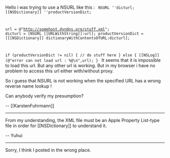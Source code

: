 Hello i was trying to use a NSURL like this :
<code> 
NSURL ''dicturl;
[[NSDictionary]] ''productVersionDict;

url = @"http://somehost.dyndns.org/stuff.xml";
dicturl = [NSURL [[URLWithString]]:url];
productVersionDict = [[[NSDictionary]] dictionaryWithContentsOfURL:dicturl];

if (productVersionDict != nil) {
// do stuff here
}
else {
	[[NSLog]] (@"error can not load url : %@\n",url);
}
</code>
It seems that it is impossible to load this url. But any other url is working. But in my browser i have no problem to access this url either with/without proxy.

So i guess that NSURL is not working when the specified URL has a wrong reverse name lookup !

Can anybody verify my presumption?

-- [[KarstenFuhrmann]]

----

From my understanding, the XML file must be an Apple Property List-type file in order for [[NSDictionary]] to understand it.

-- Yuhui

----

Sorry, I think I posted in the wrong place.